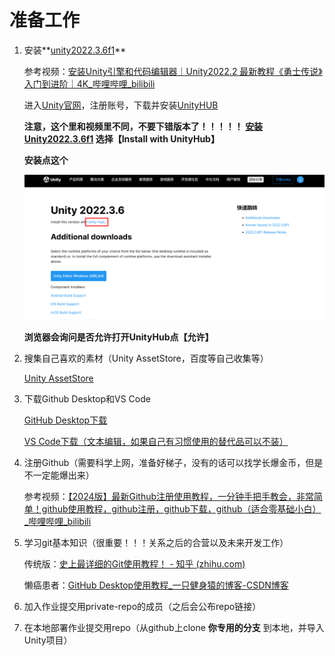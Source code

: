 # 准备工作

1. 安装**<u>unity2022.3.6f1</u>**

   参考视频：[安装Unity引擎和代码编辑器｜Unity2022.2 最新教程《勇士传说》入门到进阶｜4K_哔哩哔哩_bilibili](https://www.bilibili.com/video/BV1mL411o77x/?spm_id_from=333.337.search-card.all.click&vd_source=0fd2ef88be43b335dec5c144c2a76158)

   进入[Unity官网](https://unity.cn/)，注册账号，下载并安装[UnityHUB](https://public-cdn.cloud.unitychina.cn/hub/prod/UnityHubSetup.exe)

   **注意，这个里和视频里不同，不要下错版本了！！！！！ [安装Unity2022.3.6f1](https://unity.cn/release-notes/full/2022/2022.3.6f1)  选择【Install with UnityHub】**

   **安装点这个**

   <img src="https://raw.githubusercontent.com/dfdyz/MyPicBed/picgo/Typora/202310201747181.png" style="zoom: 67%;" />

   **浏览器会询问是否允许打开UnityHub点【允许】**

2. 搜集自己喜欢的素材（Unity AssetStore，百度等自己收集等）

   [Unity AssetStore](https://assetstore.unity.com/zh?category=2d%2Ftextures-materials\2d%2Fenvironments\2d%2Fcharacters&price=0-0&orderBy=1)

3. 下载Github Desktop和VS Code

   [GitHub Desktop下载](https://desktop.github.com/)

   [VS Code下载（文本编辑，如果自己有习惯使用的替代品可以不装）](https://code.visualstudio.com/)

4. 注册Github（需要科学上网，准备好梯子，没有的话可以找学长爆金币，但是不一定能爆出来）

   参考视频：[【2024版】最新Github注册使用教程，一分钟手把手教会，非常简单！github使用教程，github注册，github下载，github（适合零基础小白）_哔哩哔哩_bilibili](https://www.bilibili.com/video/BV1784y1d7df/?spm_id_from=333.337.search-card.all.click)

5. 学习git基本知识（很重要！！！关系之后的合营以及未来开发工作）

   传统版：[史上最详细的Git使用教程！ - 知乎 (zhihu.com)](https://zhuanlan.zhihu.com/p/610968187)

   懒癌患者：[GitHub Desktop使用教程_一只健身猿的博客-CSDN博客](https://blog.csdn.net/qqw666666/article/details/125652869)

6. 加入作业提交用private-repo的成员（之后会公布repo链接）

7. 在本地部署作业提交用repo（从github上clone **你专用的分支** 到本地，并导入Unity项目）
